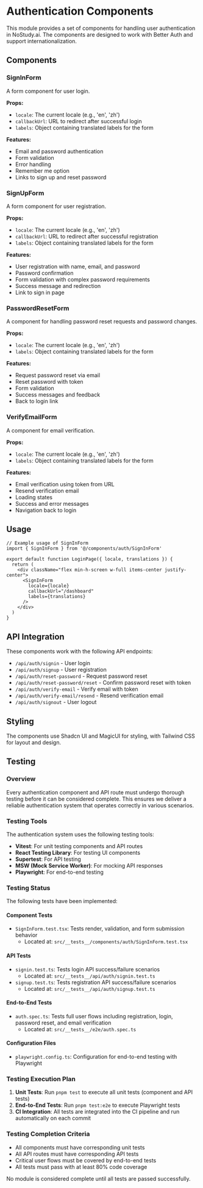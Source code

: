 # Authentication Components

This module provides a set of components for handling user authentication in NoStudy.ai. The components are designed to work with Better Auth and support internationalization.

## Components

### SignInForm

A form component for user login.

**Props:**

- `locale`: The current locale (e.g., 'en', 'zh')
- `callbackUrl`: URL to redirect after successful login
- `labels`: Object containing translated labels for the form

**Features:**

- Email and password authentication
- Form validation
- Error handling
- Remember me option
- Links to sign up and reset password

### SignUpForm

A form component for user registration.

**Props:**

- `locale`: The current locale (e.g., 'en', 'zh')
- `callbackUrl`: URL to redirect after successful registration
- `labels`: Object containing translated labels for the form

**Features:**

- User registration with name, email, and password
- Password confirmation
- Form validation with complex password requirements
- Success message and redirection
- Link to sign in page

### PasswordResetForm

A component for handling password reset requests and password changes.

**Props:**

- `locale`: The current locale (e.g., 'en', 'zh')
- `labels`: Object containing translated labels for the form

**Features:**

- Request password reset via email
- Reset password with token
- Form validation
- Success messages and feedback
- Back to login link

### VerifyEmailForm

A component for email verification.

**Props:**

- `locale`: The current locale (e.g., 'en', 'zh')
- `labels`: Object containing translated labels for the form

**Features:**

- Email verification using token from URL
- Resend verification email
- Loading states
- Success and error messages
- Navigation back to login

## Usage

```tsx
// Example usage of SignInForm
import { SignInForm } from '@/components/auth/SignInForm'

export default function LoginPage({ locale, translations }) {
  return (
    <div className="flex min-h-screen w-full items-center justify-center">
      <SignInForm
        locale={locale}
        callbackUrl="/dashboard"
        labels={translations}
      />
    </div>
  )
}
```

## API Integration

These components work with the following API endpoints:

- `/api/auth/signin` - User login
- `/api/auth/signup` - User registration
- `/api/auth/reset-password` - Request password reset
- `/api/auth/reset-password/reset` - Confirm password reset with token
- `/api/auth/verify-email` - Verify email with token
- `/api/auth/verify-email/resend` - Resend verification email
- `/api/auth/signout` - User logout

## Styling

The components use Shadcn UI and MagicUI for styling, with Tailwind CSS for layout and design.

## Testing

### Overview

Every authentication component and API route must undergo thorough testing before it can be considered complete. This ensures we deliver a reliable authentication system that operates correctly in various scenarios.

### Testing Tools

The authentication system uses the following testing tools:

- **Vitest**: For unit testing components and API routes
- **React Testing Library**: For testing UI components
- **Supertest**: For API testing
- **MSW (Mock Service Worker)**: For mocking API responses
- **Playwright**: For end-to-end testing

### Testing Status

The following tests have been implemented:

#### Component Tests

- `SignInForm.test.tsx`: Tests render, validation, and form submission behavior
  - Located at: `src/__tests__/components/auth/SignInForm.test.tsx`

#### API Tests

- `signin.test.ts`: Tests login API success/failure scenarios
  - Located at: `src/__tests__/api/auth/signin.test.ts`
- `signup.test.ts`: Tests registration API success/failure scenarios
  - Located at: `src/__tests__/api/auth/signup.test.ts`

#### End-to-End Tests

- `auth.spec.ts`: Tests full user flows including registration, login, password reset, and email verification
  - Located at: `src/__tests__/e2e/auth.spec.ts`

#### Configuration Files

- `playwright.config.ts`: Configuration for end-to-end testing with Playwright

### Testing Execution Plan

1. **Unit Tests**: Run `pnpm test` to execute all unit tests (component and API tests)
2. **End-to-End Tests**: Run `pnpm test:e2e` to execute Playwright tests
3. **CI Integration**: All tests are integrated into the CI pipeline and run automatically on each commit

### Testing Completion Criteria

- All components must have corresponding unit tests
- All API routes must have corresponding API tests
- Critical user flows must be covered by end-to-end tests
- All tests must pass with at least 80% code coverage

No module is considered complete until all tests are passed successfully.

